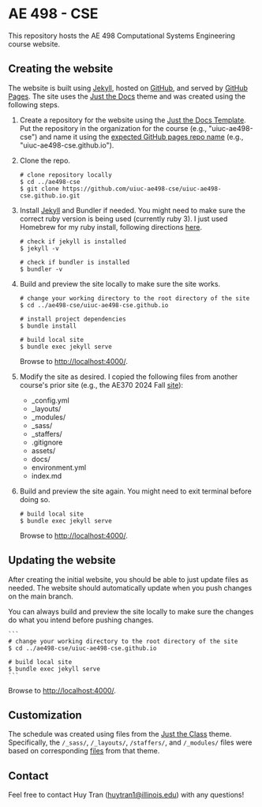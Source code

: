 # AE 498 - CSE

This repository hosts the AE 498 Computational Systems Engineering course website.

## Creating the website

The website is built using [Jekyll](https://jekyllrb.com/), hosted on [GitHub](https://github.com/), and served by [GitHub Pages](https://pages.github.com/). The site uses the [Just the Docs](https://just-the-docs.github.io/just-the-docs/) theme and was created using the following steps.

1. Create a repository for the website using the [Just the Docs Template](https://just-the-docs.com/#getting-started). Put the repository in the organization for the course (e.g., "uiuc-ae498-cse") and name it using the [expected GitHub pages repo name](https://pages.github.com/) (e.g., "uiuc-ae498-cse.github.io").

1. Clone the repo.

    ```
    # clone repository locally
    $ cd ../ae498-cse
    $ git clone https://github.com/uiuc-ae498-cse/uiuc-ae498-cse.github.io.git
    ```

1. Install [Jekyll](https://jekyllrb.com/docs/installation/) and Bundler if needed. You might need to make sure the correct ruby version is being used (currently ruby 3). I just used Homebrew for my ruby install, following directions [here](https://mac.install.guide/ruby/13.html).

    ```
    # check if jekyll is installed
    $ jekyll -v

    # check if bundler is installed
    $ bundler -v
    ```

1. Build and preview the site locally to make sure the site works.

    ```
    # change your working directory to the root directory of the site
    $ cd ../ae498-cse/uiuc-ae498-cse.github.io

    # install project dependencies
    $ bundle install

    # build local site
    $ bundle exec jekyll serve
    ```
    Browse to [http://localhost:4000/](http://localhost:4000/).

1. Modify the site as desired. I copied the following files from another course's prior site (e.g., the AE370 2024 Fall [site](https://github.com/uiuc-ae370-2024-fall/uiuc-ae370-2024-fall.github.io)):

    - _config.yml
    - _layouts/
    - _modules/
    - _sass/
    - _staffers/
    - .gitignore
    - assets/
    - docs/
    - environment.yml
    - index.md

1. Build and preview the site again. You might need to exit terminal before doing so.

    ```
    # build local site
    $ bundle exec jekyll serve
    ```
    Browse to [http://localhost:4000/](http://localhost:4000/).

## Updating the website

After creating the initial website, you should be able to just update files as needed. The website should automatically update when you push changes on the main branch.

You can always build and preview the site locally to make sure the changes do what you intend before pushing changes.

    ```
    # change your working directory to the root directory of the site
    $ cd ../ae498-cse/uiuc-ae498-cse.github.io

    # build local site
    $ bundle exec jekyll serve
    ```

  Browse to [http://localhost:4000/](http://localhost:4000/).

## Customization

The schedule was created using files from the [Just the Class](https://kevinl.info/just-the-class/) theme. Specifically, the `/_sass/`, `/_layouts/`, `/staffers/`, and `/_modules/` files were based on corresponding [files](https://github.com/kevinlin1/just-the-class) from that theme.

## Contact

Feel free to contact Huy Tran (huytran1@illinois.edu) with any questions!
